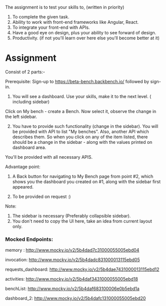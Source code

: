 The assignment is to test your skills to, (written in priority)

1. To complete the given task.
2. Ability to work with front-end frameworks like Angular, React.
3. To integrate your front-end with APIs.
4. Have a good eye on design, plus your ability to see forward of design.
5. Productivity. (if not you'll learn over here else you'll become better at it)


Assignment
===========

Consist of 2 parts:-

Prerequisite: Sign-up to https://beta-bench.backbench.io/ followed by sign-in.

1. You will see a dashboard. Use your skills, make it to the next level. ( including sidebar)

Click on My bench - create a Bench. Now select it, observe the change in the left sidebar. 

2. You have to provide such functionality (change in the sidebar). You will be provided with API to list "My benches". Also, another API which describes them. So when you click on any of the item listed, there should be a change in the sidebar - along with the values printed on dashboard area.

You'll be provided with all necessary APIS.

Advantage point: 

1. A Back button for navigating to My Bench page from point #2, which shows you the dashboard you created on #1, along with the sidebar first appeared.

2. To be provided on request  :)

Note:
 
1. The sidebar is necessary (Preferably collapsible sidebar).
2. You don't need to copy the UI here, take an idea from current layout only.

### Mocked Endpoints:

memory : http://www.mocky.io/v2/5b4dad7c31000055005ebd04

invocation: http://www.mocky.io/v2/5b4dadc831000013115ebd05

requests_dashboard: http://www.mocky.io/v2/5b4dae7431000013115ebd12

activities: http://www.mocky.io/v2/5b4daf3431000055005ebd18

benchList: http://www.mocky.io/v2/5b4daf683100006e0b5ebd1a

dashboard_2: http://www.mocky.io/v2/5b4dafc131000055005ebd20

